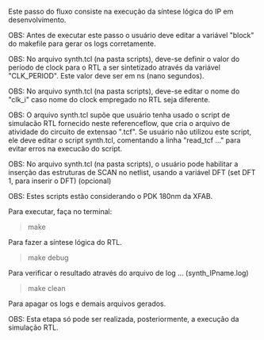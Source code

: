 Este passo do fluxo consiste na execução da síntese lógica do IP em desenvolvimento.

OBS: Antes de executar este passo o usuário deve editar a variável "block" do makefile para
gerar os logs corretamente.

OBS: No arquivo synth.tcl (na pasta scripts), deve-se definir o valor do período de clock para o RTL a ser sintetizado 
através da variável "CLK_PERIOD". Este valor deve ser em ns (nano segundos).

OBS: No arquivo synth.tcl (na pasta scripts), deve-se editar o nome do "clk_i" caso nome do clock empregado no RTL
seja diferente.

OBS: O arquivo synth.tcl supõe que usuário tenha usado o script de simulacão RTL fornecido neste referenceflow, que 
cria o arquivo de atividade do circuito de extensao ".tcf". Se usuário não utilizou este script, ele deve editar o
script synth.tcl, comentando a linha "read_tcf ..." para evitar erros na execucão do script. 

OBS: No arquivo synth.tcl (na pasta scripts), o usuário pode habilitar a inserção das estruturas de SCAN no netlist, 
usando a variável DFT (set DFT 1, para inserir o DFT) (opcional)

OBS: Estes scripts estão considerando o PDK 180nm da XFAB.

Para executar, faça no terminal:

> make 

Para fazer a síntese lógica do RTL.

> make debug

Para verificar o resultado através do arquivo de log ... (synth_IPname.log)

> make clean 

Para apagar os logs e demais arquivos gerados.

OBS: Esta etapa só pode ser realizada, posteriormente, a execução da simulação RTL.






